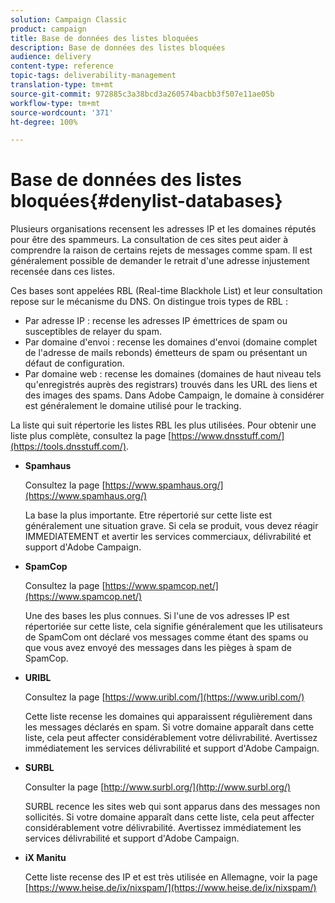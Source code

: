 ```yaml
---
solution: Campaign Classic
product: campaign
title: Base de données des listes bloquées
description: Base de données des listes bloquées
audience: delivery
content-type: reference
topic-tags: deliverability-management
translation-type: tm+mt
source-git-commit: 972885c3a38bcd3a260574bacbb3f507e11ae05b
workflow-type: tm+mt
source-wordcount: '371'
ht-degree: 100%

---
```



# Base de données des listes bloquées{#denylist-databases}

Plusieurs organisations recensent les adresses IP et les domaines réputés pour être des spammeurs. La consultation de ces sites peut aider à comprendre la raison de certains rejets de messages comme spam. Il est généralement possible de demander le retrait d&#39;une adresse injustement recensée dans ces listes.

Ces bases sont appelées RBL (Real-time Blackhole List) et leur consultation repose sur le mécanisme du DNS. On distingue trois types de RBL :

* Par adresse IP : recense les adresses IP émettrices de spam ou susceptibles de relayer du spam.
* Par domaine d&#39;envoi : recense les domaines d&#39;envoi (domaine complet de l&#39;adresse de mails rebonds) émetteurs de spam ou présentant un défaut de configuration.
* Par domaine web : recense les domaines (domaines de haut niveau tels qu&#39;enregistrés auprès des registrars) trouvés dans les URL des liens et des images des spams. Dans Adobe Campaign, le domaine à considérer est généralement le domaine utilisé pour le tracking.

La liste qui suit répertorie les listes RBL les plus utilisées. Pour obtenir une liste plus complète, consultez la page [https://www.dnsstuff.com/](https://tools.dnsstuff.com/).

* **Spamhaus**

   Consultez la page [https://www.spamhaus.org/](https://www.spamhaus.org/)

   La base la plus importante. Etre répertorié sur cette liste est généralement une situation grave. Si cela se produit, vous devez réagir IMMEDIATEMENT et avertir les services commerciaux, délivrabilité et support d&#39;Adobe Campaign.

* **SpamCop**

   Consultez la page [https://www.spamcop.net/](https://www.spamcop.net/)

   Une des bases les plus connues. Si l&#39;une de vos adresses IP est répertoriée sur cette liste, cela signifie généralement que les utilisateurs de SpamCom ont déclaré vos messages comme étant des spams ou que vous avez envoyé des messages dans les pièges à spam de SpamCop.

* **URIBL**

   Consultez la page [https://www.uribl.com/](https://www.uribl.com/)

   Cette liste recense les domaines qui apparaissent régulièrement dans les messages déclarés en spam. Si votre domaine apparaît dans cette liste, cela peut affecter considérablement votre délivrabilité. Avertissez immédiatement les services délivrabilité et support d&#39;Adobe Campaign.

* **SURBL**

   Consulter la page [http://www.surbl.org/](http://www.surbl.org/)

   SURBL recence les sites web qui sont apparus dans des messages non sollicités. Si votre domaine apparaît dans cette liste, cela peut affecter considérablement votre délivrabilité. Avertissez immédiatement les services délivrabilité et support d&#39;Adobe Campaign.

* **iX Manitu**

   Cette liste recense des IP et est très utilisée en Allemagne, voir la page [https://www.heise.de/ix/nixspam/](https://www.heise.de/ix/nixspam/)

<!--* SORBS

  [https://www.nl.sorbs.net](https://www.nl.sorbs.net) compiles a list of IP addresses that are reputed to be dynamic IP address (i.e. attributed temporarily to ISP subscribers) or "open relay" addresses. Certain domains check whether the IP address of a sender is not listed on this site before accepting email. Checking the IP addresses on this site can prove useful.-->